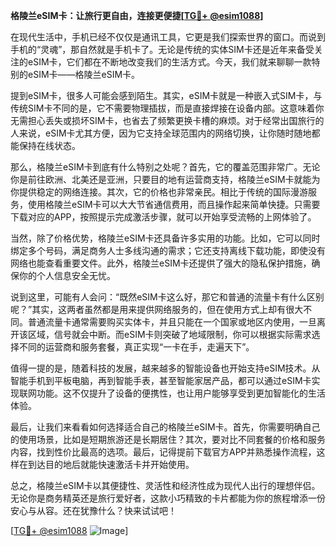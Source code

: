 **格陵兰eSIM卡：让旅行更自由，连接更便捷[[TG💪+ @esim1088](https://t.me/s/esim1088)]**

在现代生活中，手机已经不仅仅是通讯工具，它更是我们探索世界的窗口。而说到手机的“灵魂”，那自然就是手机卡了。无论是传统的实体SIM卡还是近年来备受关注的eSIM卡，它们都在不断地改变我们的生活方式。今天，我们就来聊聊一款特别的eSIM卡——格陵兰eSIM卡。

提到eSIM卡，很多人可能会感到陌生。其实，eSIM卡就是一种嵌入式SIM卡，与传统SIM卡不同的是，它不需要物理插拔，而是直接焊接在设备内部。这意味着你无需担心丢失或损坏SIM卡，也省去了频繁更换卡槽的麻烦。对于经常出国旅行的人来说，eSIM卡尤其方便，因为它支持全球范围内的网络切换，让你随时随地都能保持在线状态。

那么，格陵兰eSIM卡到底有什么特别之处呢？首先，它的覆盖范围非常广。无论你是前往欧洲、北美还是亚洲，只要目的地有运营商支持，格陵兰eSIM卡就能为你提供稳定的网络连接。其次，它的价格也非常亲民。相比于传统的国际漫游服务，使用格陵兰eSIM卡可以大大节省通信费用，而且操作起来简单快捷。只需要下载对应的APP，按照提示完成激活步骤，就可以开始享受流畅的上网体验了。

当然，除了价格优势，格陵兰eSIM卡还具备许多实用的功能。比如，它可以同时绑定多个号码，满足商务人士多线沟通的需求；它还支持离线下载功能，即使没有网络也能查看重要文件。此外，格陵兰eSIM卡还提供了强大的隐私保护措施，确保你的个人信息安全无忧。

说到这里，可能有人会问：“既然eSIM卡这么好，那它和普通的流量卡有什么区别呢？”其实，这两者虽然都是用来提供网络服务的，但在使用方式上却有很大不同。普通流量卡通常需要购买实体卡，并且只能在一个国家或地区内使用，一旦离开该区域，信号就会中断。而eSIM卡则突破了地域限制，你可以根据实际需求选择不同的运营商和服务套餐，真正实现“一卡在手，走遍天下”。

值得一提的是，随着科技的发展，越来越多的智能设备也开始支持eSIM技术。从智能手机到平板电脑，再到智能手表，甚至智能家居产品，都可以通过eSIM卡实现联网功能。这不仅提升了设备的便携性，也让用户能够享受到更加智能化的生活体验。

最后，让我们来看看如何选择适合自己的格陵兰eSIM卡。首先，你需要明确自己的使用场景，比如是短期旅游还是长期居住？其次，要对比不同套餐的价格和服务内容，找到性价比最高的选项。最后，记得提前下载官方APP并熟悉操作流程，这样在到达目的地后就能快速激活卡并开始使用。

总之，格陵兰eSIM卡以其便捷性、灵活性和经济性成为现代人出行的理想伴侣。无论你是商务精英还是旅行爱好者，这款小巧精致的卡片都能为你的旅程增添一份安心与从容。还在犹豫什么？快来试试吧！

[[TG💪+ @esim1088](https://t.me/s/esim1088) ![Image](https://i.postimg.cc/4NQfJmqS/Snipaste-2025-05-13-00-14-12.png)]